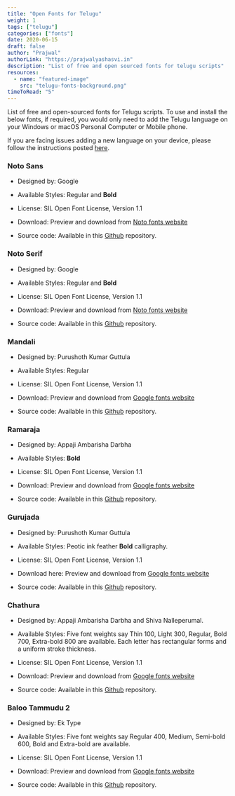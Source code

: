 ```yaml
---
title: "Open Fonts for Telugu"
weight: 1
tags: ["telugu"]
categories: ["fonts"]
date: 2020-06-15
draft: false
author: "Prajwal"
authorLink: "https://prajwalyashasvi.in"
description: "List of free and open sourced fonts for telugu scripts"
resources:
  - name: "featured-image"
    src: "telugu-fonts-background.png"
timeToRead: "5"
---
```


List of free and open-sourced fonts for Telugu scripts. To use and install the below fonts, if required, you would only need to add the Telugu language on your Windows or macOS Personal Computer or Mobile phone.<!--more-->

If you are facing issues adding a new language on your device, please follow the instructions posted [here](/posts/add-new-langauge/).

### Noto Sans

- Designed by: Google

- Available Styles: Regular and **Bold**

- License: SIL Open Font License, Version 1.1

- Download: Preview and download from [Noto fonts website](https://www.google.com/get/noto/#sans-telu)

- Source code: Available in this [Github](https://github.com/googlefonts/noto-fonts/tree/master/hinted/NotoSansTelugu) repository.

### Noto Serif

- Designed by: Google

- Available Styles: Regular and **Bold**

- License: SIL Open Font License, Version 1.1

- Download: Preview and download from [Noto fonts website](https://www.google.com/get/noto/#serif-telu)

- Source code: Available in this [Github](https://github.com/googlefonts/noto-fonts/tree/master/hinted/NotoSerifTelugu) repository.

### Mandali

- Designed by: Purushoth Kumar Guttula

- Available Styles: Regular

- License: SIL Open Font License, Version 1.1

- Download: Preview and download from [Google fonts website](https://fonts.google.com/specimen/Mandali?subset=telugu#standard-styles)

- Source code: Available in this [Github](https://github.com/appajid/mandali) repository.

### Ramaraja

- Designed by: Appaji Ambarisha Darbha

- Available Styles: **Bold**

- License: SIL Open Font License, Version 1.1

- Download: Preview and download from [Google fonts website](https://fonts.google.com/specimen/Ramaraja?subset=telugu#standard-styles)

- Source code: Available in this [Github](https://github.com/appajid/ramaraja) repository.

### Gurujada

- Designed by: Purushoth Kumar Guttula

- Available Styles: Peotic ink feather **Bold** calligraphy.

- License: SIL Open Font License, Version 1.1

- Download here: Preview and download from [Google fonts website](https://fonts.google.com/specimen/Gurajada?subset=telugu#standard-styles)

- Source code: Available in this [Github](https://github.com/appajid/gurajada) repository.

### Chathura

- Designed by: Appaji Ambarisha Darbha and Shiva Nalleperumal.

- Available Styles: Five font weights say Thin 100, Light 300, Regular, Bold 700, Extra-bold 800 are available. Each letter has rectangular forms and a uniform stroke thickness.

- License: SIL Open Font License, Version 1.1

- Download: Preview and download from [Google fonts website](https://fonts.google.com/specimen/Chathura?subset=telugu#standard-styles)

- Source code: Available in this [Github](https://github.com/appajid/chathura) repository.

### Baloo Tammudu 2

- Designed by: Ek Type

- Available Styles: Five font weights say Regular 400, Medium, Semi-bold 600, Bold and Extra-bold are available.

- License: SIL Open Font License, Version 1.1

- Download: Preview and download from [Google fonts website](https://fonts.google.com/specimen/Baloo+Tammudu+2?subset=telugu#standard-styles)

- Source code: Available in this [Github](https://github.com/EkType/Baloo2) repository.
